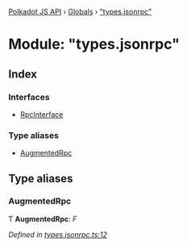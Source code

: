 [Polkadot JS API](../README.md) › [Globals](../globals.md) › ["types.jsonrpc"](_types_jsonrpc_.md)

# Module: "types.jsonrpc"

## Index

### Interfaces

* [RpcInterface](../interfaces/_types_jsonrpc_.rpcinterface.md)

### Type aliases

* [AugmentedRpc](_types_jsonrpc_.md#augmentedrpc)

## Type aliases

###  AugmentedRpc

Ƭ **AugmentedRpc**: *F*

*Defined in [types.jsonrpc.ts:12](https://github.com/polkadot-js/api/blob/5a929d3810/packages/rpc-core/src/types.jsonrpc.ts#L12)*
